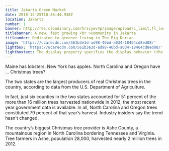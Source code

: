 ```yaml
---
title: Jakarta Green Market
date: 2018-12-25T10:36:44.938Z
location: Jakarta
number: 1
banner: http://res.cloudinary.com/hrscywv4p/image/upload/c_limit,fl_lossy,h_1500,w_2000,f_auto,q_auto/v1/1378019/kilarov-zaneit-634702-unsplash_zfrfwx.jpg
titlebanner: A new, fast growing <br >community in Jakarta
titleunder: Dedicated to greener living in The Big Durian
image: 'https://ucarecdn.com/561b3e3d-ad98-46bd-a034-18464cd8ed08/'
lightbox: 'https://ucarecdn.com/561b3e3d-ad98-46bd-a034-18464cd8ed08/'
lightboxtext: The display property specifies the display behavior (the type of rendering box) of an element. In HTML, the default display property value is taken from the HTML specifications or from the browser/user default style sheet. The default value in XML is inline, including SVG elements.
---
```


Maine has lobsters. New York has apples. North Carolina and Oregon have … Christmas trees?

The two states are the largest producers of real Christmas trees in the country, according to data from the U.S. Department of Agriculture.

In fact, just six counties in the two states accounted for 51 percent of the more than 16 million trees harvested nationwide in 2012, the most recent year government data is available. In all, North Carolina and Oregon trees constituted 79 percent of that year’s harvest. Industry insiders say the trend hasn't changed.

The country’s biggest Christmas tree provider is Ashe County, a mountainous region in North Carolina bordering Tennessee and Virginia. Tree farmers in Ashe, population 28,000, harvested nearly 2 million trees in 2012.
